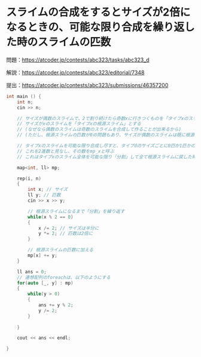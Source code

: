 # スライムの合成をするとサイズが2倍になるときの、可能な限り合成を繰り返した時のスライムの匹数

問題：https://atcoder.jp/contests/abc323/tasks/abc323_d

解説：https://atcoder.jp/contests/abc323/editorial/7348

提出：https://atcoder.jp/contests/abc323/submissions/46357200

```c++
int main () {
    int n;
    cin >> n;

    // サイズが偶数のスライムで、2で割り続けたら奇数xに行きつくものを「タイプxのスライムとする」
    // サイズがxのスライムを「タイプxの根源スライム」とする
    // (なぜなら偶数のスライムは奇数のスライムを合成して作ることが出来るから)
    // (ただし、根源スライムの匹数が0の問題もあり、サイズが偶数のスライムは既に根源スライムから合成済みと考える)

    // タイプxのスライムを可能な限り合成し尽すと、タイプdのサイズごとに0匹か1匹かの状態になり、一意となる
    // これを2進数と見なし、その数をmp_xと呼ぶ
    // これはタイプxのスライム全体を可能な限り「分割」して全て根源スライムに戻した時の、根源スライムの匹数となる

    map<int, ll> mp;

    rep(i, n)
    {
        int x; // サイズ
        ll y; // 匹数
        cin >> x >> y;

        // 根源スライムになるまで「分割」を繰り返す
        while(x % 2 == 0)
        {
            x /= 2; // サイズは半分に
            y *= 2; // 匹数は2倍に
        }

        // 根源スライムの匹数に加える
        mp[x] += y;
    }

    ll ans = 0;
    // 連想配列のforeachは、以下のようにする
    for(auto [_, y] : mp)
    {
        while(y > 0)
        {
            ans += y % 2;
            y /= 2;
        }
        
    }

    cout << ans << endl;

}
```

